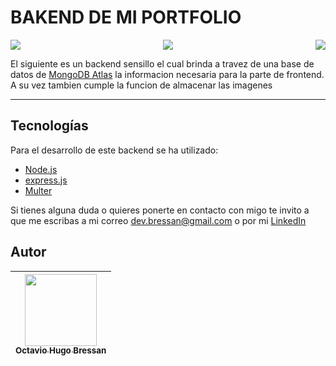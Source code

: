 # BAKEND DE MI PORTFOLIO

<p align="center"> 
   <img align="left" src="https://img.shields.io/badge/status-Liberada-green">
   <img src="https://img.shields.io/badge/versión-v1.0.0-green">
   <img align="right" src="https://img.shields.io/badge/fecha-Noviembre 2023-green">
</p>

El siguiente es un backend sensillo el cual brinda a travez de una base de datos de [MongoDB Atlas](https://www.mongodb.com/atlas/database) la informacion necesaria para la parte de frontend.
A su vez tambien cumple la funcion de almacenar las imagenes
***
## Tecnologías
Para el desarrollo de este backend se ha utilizado: 

* [Node.js](https://nodejs.org/en)
* [express.js](https://expressjs.com/es/)
* [Multer](https://www.npmjs.com/package/multerhttps://www.npmjs.com/package/multer)

Si tienes alguna duda o quieres ponerte en contacto con migo te invito a que me escribas a mi correo dev.bressan@gmail.com o por mi [LinkedIn](https://www.linkedin.com/in/octavio-bressan/)

## Autor
[<img src="https://avatars.githubusercontent.com/u/151082367?s=400&u=1a001e27768ee92848453446537dd26565e2c5e7&v=4" width=115><br><sub>Octavio Hugo Bressan</sub>](https://github.com/OctavioBressan) |
 :---: |



